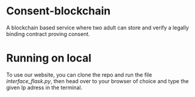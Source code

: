 # Consent-blockchain
A blockchain based service where two adult can store and verify a legally binding contract proving consent.

# Running on local
To use our website, you can clone the repo and run the file *interface_flask.py*, then head over to your browser of choice and type the given Ip adress in the terminal. 
